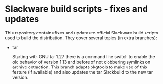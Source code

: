 # Slackware build scripts - fixes and updates

This repository contains fixes and updates to official Slackware
build scripts used to build the distribution.
They cover several topics (in extra branches):

- tar

    Starting with GNU tar 1.27 there is a command line switch to
    enable the old behavior of version 1.13 and before of not
    clobbering symlinks on archive extraction. This branch
    adapts pkgtools to make use of this feature (if available)
    and also updates the tar Slackbuild to the new tar version.

